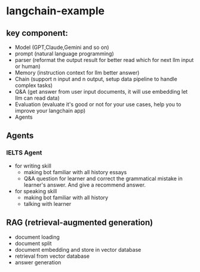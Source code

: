 # langchain-example

## key component:
- Model (GPT,Claude,Gemini and so on)
- prompt (natural language programming)
- parser (reformat the output result for better read which for next llm input or human)
- Memory (instruction context for llm better answer)
- Chain (support n input and n output, setup data pipeline to handle complex tasks)
- Q&A (get answer from user input documents, it will use embedding let llm can read data)
- Evaluation (evaluate it's good or not for your use cases, help you to improve your langchain app)
- Agents

## Agents
### IELTS Agent
- for writing skill
  - making bot familiar with all history essays
  - Q&A question for learner and correct the grammatical mistake in learner's answer. And give a recommend answer.
- for speaking skill
  - making bot familiar with all history
  - talking with learner 

## RAG (retrieval-augmented generation)
- document loading
- document split
- document embedding and store in vector database
- retrieval from vector database
- answer generation 